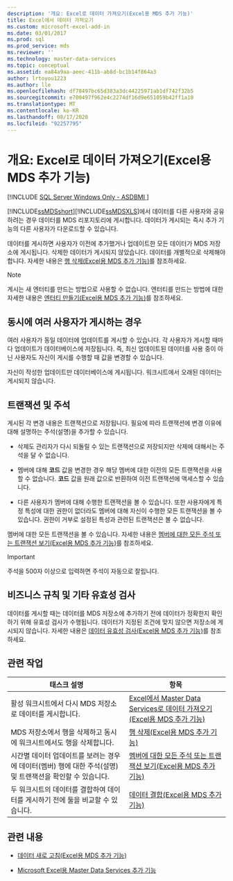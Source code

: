 ```yaml
---
description: '개요: Excel로 데이터 가져오기(Excel용 MDS 추가 기능)'
title: Excel에서 데이터 가져오기
ms.custom: microsoft-excel-add-in
ms.date: 03/01/2017
ms.prod: sql
ms.prod_service: mds
ms.reviewer: ''
ms.technology: master-data-services
ms.topic: conceptual
ms.assetid: ea84a9aa-aeec-411b-ab8d-bc1b14f864a3
author: lrtoyou1223
ms.author: lle
ms.openlocfilehash: df78497bc65d383a3dc44225971ab1df742f32b5
ms.sourcegitcommit: e700497f962e4c2274df16d9e651059b42ff1a10
ms.translationtype: MT
ms.contentlocale: ko-KR
ms.lasthandoff: 08/17/2020
ms.locfileid: "92257795"
---
```

# <a name="overview-importing-data-from-excel-mds-add-in-for-excel"></a>개요: Excel로 데이터 가져오기(Excel용 MDS 추가 기능)

[!INCLUDE [SQL Server Windows Only - ASDBMI ](../../includes/applies-to-version/sql-windows-only-asdbmi.md)]

  [!INCLUDE[ssMDSshort](../../includes/ssmdsshort-md.md)][!INCLUDE[ssMDSXLS](../../includes/ssmdsxls-md.md)]에서 데이터를 다른 사용자와 공유하려는 경우 데이터를 MDS 리포지토리에 게시합니다. 데이터가 게시되는 즉시 추가 기능의 다른 사용자가 다운로드할 수 있습니다.  
  
 데이터를 게시하면 사용자가 이전에 추가했거나 업데이트한 모든 데이터가 MDS 저장소에 게시됩니다. 삭제한 데이터가 게시되지 않았습니다. 데이터를 개별적으로 삭제해야 합니다. 자세한 내용은 [행 삭제&#40;Excel용 MDS 추가 기능&#41;](../../master-data-services/microsoft-excel-add-in/delete-a-row-mds-add-in-for-excel.md)를 참조하세요.  
  
> [!NOTE]  
>  게시는 새 엔터티를 만드는 방법으로 사용할 수 없습니다. 엔터티를 만드는 방법에 대한 자세한 내용은 [엔터티 만들기&#40;Excel용 MDS 추가 기능&#41;](../../master-data-services/microsoft-excel-add-in/create-an-entity-mds-add-in-for-excel.md)를 참조하세요.  
  
## <a name="when-multiple-users-publish-at-the-same-time"></a>동시에 여러 사용자가 게시하는 경우  
 여러 사용자가 동일 데이터에 업데이트를 게시할 수 있습니다. 각 사용자가 게시할 때마다 업데이트가 데이터베이스에 저장됩니다. 즉, 최신 업데이트된 데이터를 사용 중이 아닌 사용자도 자신이 게시를 수행할 때 값을 변경할 수 있습니다.  
  
 자신이 작성한 업데이트만 데이터베이스에 게시됩니다. 워크시트에서 오래된 데이터는 게시되지 않습니다.  
  
## <a name="transactions-and-annotations"></a>트랜잭션 및 주석  
 게시된 각 변경 내용은 트랜잭션으로 저장됩니다. 필요에 따라 트랜잭션에 변경 이유에 대해 설명하는 주석(설명)을 추가할 수 있습니다.  
  
-   삭제도 관리자가 다시 되돌릴 수 있는 트랜잭션으로 저장되지만 삭제에 대해서는 주석을 달 수 없습니다.  
  
-   멤버에 대해 **코드** 값을 변경한 경우 해당 멤버에 대한 이전의 모든 트랜잭션을 사용할 수 없습니다. **코드** 값을 원래 값으로 반환하여 이전 트랜잭션에 액세스할 수 있습니다.  
  
-   다른 사용자가 멤버에 대해 수행한 트랜잭션을 볼 수 있습니다. 또한 사용자에게 특정 특성에 대한 권한이 없더라도 멤버에 대해 자신이 수행한 모든 트랜잭션을 볼 수 있습니다. 권한이 거부로 설정된 특성과 관련된 트랜잭션은 볼 수 없습니다.  
  
 멤버에 대한 모든 트랜잭션을 볼 수 있습니다. 자세한 내용은 [멤버에 대한 모든 주석 또는 트랜잭션 보기&#40;Excel용 MDS 추가 기능&#41;](../../master-data-services/microsoft-excel-add-in/view-all-annotations-or-transactions-for-a-member-mds-add-in-for-excel.md)를 참조하세요.  
  
> [!IMPORTANT]  
>  주석을 500자 이상으로 입력하면 주석이 자동으로 잘립니다.  
  
## <a name="business-rule-and-other-validation"></a>비즈니스 규칙 및 기타 유효성 검사  
 데이터를 게시할 때는 데이터를 MDS 저장소에 추가하기 전에 데이터가 정확한지 확인하기 위해 유효성 검사가 수행됩니다. 데이터가 지정된 조건에 맞지 않으면 저장소에 게시되지 않습니다. 자세한 내용은 [데이터 유효성 검사&#40;Excel용 MDS 추가 기능&#41;](../../master-data-services/microsoft-excel-add-in/validating-data-mds-add-in-for-excel.md)를 참조하세요.  
  
## <a name="related-tasks"></a>관련 작업  
  
|태스크 설명|항목|  
|----------------------|-----------|  
|활성 워크시트에서 다시 MDS 저장소로 데이터를 게시합니다.|[Excel에서 Master Data Services로 데이터 가져오기&#40;Excel용 MDS 추가 기능&#41;](../../master-data-services/microsoft-excel-add-in/import-data-from-excel-to-master-data-services-mds-add-in-for-excel.md)|  
|MDS 저장소에서 행을 삭제하고 동시에 워크시트에서도 행을 삭제합니다.|[행 삭제&#40;Excel용 MDS 추가 기능&#41;](../../master-data-services/microsoft-excel-add-in/delete-a-row-mds-add-in-for-excel.md)|  
|시간별 데이터 업데이트를 보려는 경우에 데이터(멤버) 행에 대한 주석(설명) 및 트랜잭션을 확인할 수 있습니다.|[멤버에 대한 모든 주석 또는 트랜잭션 보기&#40;Excel용 MDS 추가 기능&#41;](../../master-data-services/microsoft-excel-add-in/view-all-annotations-or-transactions-for-a-member-mds-add-in-for-excel.md)|  
|두 워크시트의 데이터를 결합하여 데이터를 게시하기 전에 둘을 비교할 수 있습니다.|[데이터 결합&#40;Excel용 MDS 추가 기능&#41;](../../master-data-services/microsoft-excel-add-in/combine-data-mds-add-in-for-excel.md)|  

  
## <a name="related-content"></a>관련 내용  
  
-   [데이터 새로 고침&#40;Excel용 MDS 추가 기능&#41;](../../master-data-services/microsoft-excel-add-in/refreshing-data-mds-add-in-for-excel.md)  
  
-   [Microsoft Excel용 Master Data Services 추가 기능](../../master-data-services/microsoft-excel-add-in/master-data-services-add-in-for-microsoft-excel.md)  
  
  
